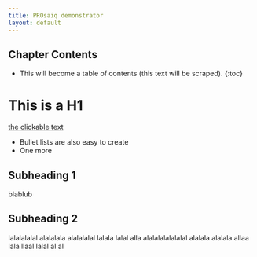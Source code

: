 ```yaml
---
title: PROsaiq demonstrator
layout: default
---
```


Chapter Contents
----------------
* This will become a table of contents (this text will be scraped).
{:toc}

# This is a H1

[the clickable text](http://xlson.com/)

* Bullet lists are also easy to create
* One more

## Subheading 1 
blablub
## Subheading 2
lalalalalal alalalala alalalalal lalala lalal alla alalalalalalalal alalala alalala allaa lala llaal lalal al al 
